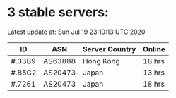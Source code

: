 # 3 stable servers:

Latest update at: Sun Jul 19 23:10:13 UTC 2020

| ID | ASN | Server Country | Online |
| -- | --- | -------------- | ------ |
| #.33B9 | AS63888 | Hong Kong | 18 hrs |
| #.B5C2 | AS20473 | Japan | 13 hrs |
| #.7261 | AS20473 | Japan | 18 hrs |

